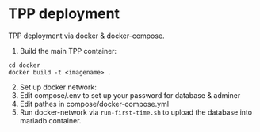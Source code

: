 # TPP deployment

TPP deployment via docker & docker-compose.

1. Build the main TPP container:

```
cd docker 
docker build -t <imagename> .
```

2. Set up docker network:
 1. Edit compose/.env to set up your password for database & adminer
 2. Edit pathes in compose/docker-compose.yml
 3. Run docker-network via `run-first-time.sh` to upload the database into mariadb container.

